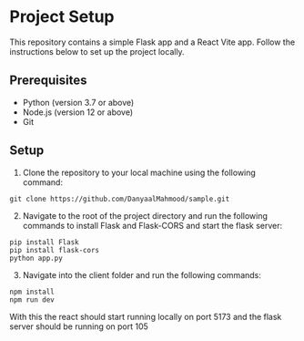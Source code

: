 # Project Setup

This repository contains a simple Flask app and a React Vite app. Follow the instructions below to set up the project locally.

## Prerequisites
- Python (version 3.7 or above)
- Node.js (version 12 or above)
- Git

## Setup

1. Clone the repository to your local machine using the following command:
```console
git clone https://github.com/DanyaalMahmood/sample.git
```
2. Navigate to the root of the project directory and run the following commands to install Flask and Flask-CORS and start the flask server:
```console
pip install Flask
pip install flask-cors
python app.py
```
3. Navigate into the client folder and run the following commands:
```console
npm install
npm run dev
```
With this the react should start running locally on port 5173 and the flask server should be running on port 105

